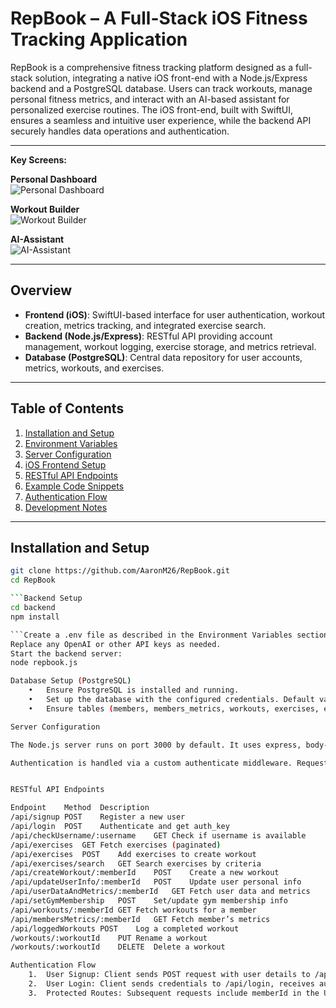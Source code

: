 # RepBook – A Full-Stack iOS Fitness Tracking Application

RepBook is a comprehensive fitness tracking platform designed as a full-stack solution, integrating a native iOS front-end with a Node.js/Express backend and a PostgreSQL database. Users can track workouts, manage personal fitness metrics, and interact with an AI-based assistant for personalized exercise routines. The iOS front-end, built with SwiftUI, ensures a seamless and intuitive user experience, while the backend API securely handles data operations and authentication.

---

**Key Screens:**

**Personal Dashboard**  
![Personal Dashboard](https://github.com/user-attachments/assets/5ba9fb6a-a443-4630-a410-58f050833e32)

**Workout Builder**  
![Workout Builder](https://github.com/user-attachments/assets/fd344156-c0f8-4005-a561-59f4ff8404c2)

**AI-Assistant**  
![AI-Assistant](https://github.com/user-attachments/assets/0aa57b5b-f10f-408f-888f-5286a79993cd)

---

## Overview

- **Frontend (iOS)**: SwiftUI-based interface for user authentication, workout creation, metrics tracking, and integrated exercise search.
- **Backend (Node.js/Express)**: RESTful API providing account management, workout logging, exercise storage, and metrics retrieval.
- **Database (PostgreSQL)**: Central data repository for user accounts, metrics, workouts, and exercises.

---

## Table of Contents

1. [Installation and Setup](#installation-and-setup)  
2. [Environment Variables](#environment-variables)  
3. [Server Configuration](#server-configuration)  
4. [iOS Frontend Setup](#ios-frontend-setup)  
5. [RESTful API Endpoints](#restful-api-endpoints)  
6. [Example Code Snippets](#example-code-snippets)  
7. [Authentication Flow](#authentication-flow)  
8. [Development Notes](#development-notes)

---

## Installation and Setup

```bash
git clone https://github.com/AaronM26/RepBook.git
cd RepBook

```Backend Setup
cd backend
npm install

```Create a .env file as described in the Environment Variables section.
Replace any OpenAI or other API keys as needed.
Start the backend server:
node repbook.js

Database Setup (PostgreSQL)
	•	Ensure PostgreSQL is installed and running.
	•	Set up the database with the configured credentials. Default values can be found in repbook.js.
	•	Ensure tables (members, members_metrics, workouts, exercises, etc.) are created.

Server Configuration

The Node.js server runs on port 3000 by default. It uses express, body-parser, bcrypt, pg, and crypto. CORS is allowed by default. All incoming requests are logged with method, URL, headers, and body.

Authentication is handled via a custom authenticate middleware. Requests to protected endpoints must include memberId (in URL param) and Auth-Key (as a request header).


RESTful API Endpoints

Endpoint	Method	Description
/api/signup	POST	Register a new user
/api/login	POST	Authenticate and get auth_key
/api/checkUsername/:username	GET	Check if username is available
/api/exercises	GET	Fetch exercises (paginated)
/api/exercises	POST	Add exercises to create workout
/api/exercises/search	GET	Search exercises by criteria
/api/createWorkout/:memberId	POST	Create a new workout
/api/updateUserInfo/:memberId	POST	Update user personal info
/api/userDataAndMetrics/:memberId	GET	Fetch user data and metrics
/api/setGymMembership	POST	Set/update gym membership info
/api/workouts/:memberId	GET	Fetch workouts for a member
/api/membersMetrics/:memberId	GET	Fetch member’s metrics
/api/loggedWorkouts	POST	Log a completed workout
/workouts/:workoutId	PUT	Rename a workout
/workouts/:workoutId	DELETE	Delete a workout

Authentication Flow
	1.	User Signup: Client sends POST request with user details to /api/signup. Backend responds with member_id and auth_key.
	2.	User Login: Client sends credentials to /api/login, receives auth_key and member_id.
	3.	Protected Routes: Subsequent requests include memberId in the URL and Auth-Key header. Backend validates before allowing access.
